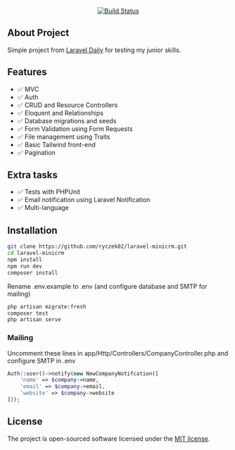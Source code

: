 
<p align="center">
<a href="https://travis-ci.org/laravel/framework"><img src="https://travis-ci.org/laravel/framework.svg" alt="Build Status"></a>
</p>

## About Project

Simple project from [Laravel Daily](https://laraveldaily.com/test-junior-laravel-developer-sample-project/) for testing my junior skills.

## Features
- ✅ MVC
- ✅ Auth
- ✅ CRUD and Resource Controllers
- ✅ Eloquent and Relationships
- ✅ Database migrations and seeds
- ✅ Form Validation using Form Requests
- ✅ File management using Traits
- ✅ Basic Tailwind front-end
- ✅ Pagination

## Extra tasks
- ✅ Tests with PHPUnit
- ✅ Email notification using Laravel Notification
- ✅ Multi-language

## Installation
```bash
git clone https://github.com/ryczek02/laravel-minicrm.git
cd laravel-minicrm
npm install
npm run dev
composer install
```
Rename .env.example to .env (and configure database and SMTP for mailing)
```bash
php artisan migrate:fresh
composer test
php artisan serve
```
### Mailing
Uncomment these lines in app/Http/Controllers/CompanyController.php and configure SMTP in .env
```php
Auth::user()->notify(new NewCompanyNotifcation([
    'name' => $company->name,
    'email' => $company->email,
    'website' => $company->website
]));
```


## License

The project is open-sourced software licensed under the [MIT license](https://opensource.org/licenses/MIT).
